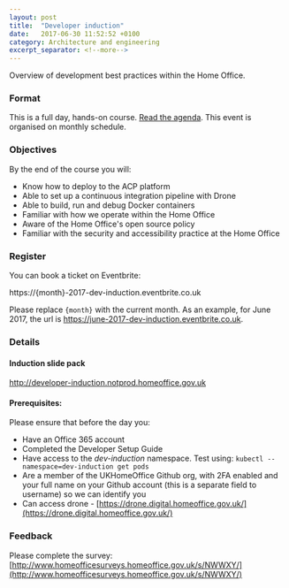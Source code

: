 ```yaml
---
layout: post
title:  "Developer induction"
date:   2017-06-30 11:52:52 +0100
category: Architecture and engineering
excerpt_separator: <!--more-->
---
```


Overview of development best practices within the Home Office.

### Format

This is a full day, hands-on course. [Read the agenda](https://developer-induction.notprod.homeoffice.gov.uk/#/introduction-agenda). This event is organised on monthly schedule.

### Objectives

By the end of the course you will:

- Know how to deploy to the ACP platform
- Able to set up a continuous integration pipeline with Drone
- Able to build, run and debug Docker containers
- Familiar with how we operate within the Home Office
- Aware of the Home Office's open source policy
- Familiar with the security and accessibility practice at the Home Office

### Register

You can book a ticket on Eventbrite:

https://{month}-2017-dev-induction.eventbrite.co.uk

Please replace `{month}` with the current month. As an example, for June 2017, the url is https://june-2017-dev-induction.eventbrite.co.uk.

### Details

#### Induction slide pack

http://developer-induction.notprod.homeoffice.gov.uk

#### Prerequisites:

Please ensure that before the day you:

- Have an Office 365 account
- Completed the Developer Setup Guide
- Have access to the _dev-induction_ namespace. Test using: `kubectl --namespace=dev-induction get pods`
- Are a member of the UKHomeOffice Github org, with 2FA enabled and your full name on your Github account (this is a separate field to username) so we can identify you 
- Can access drone - [https://drone.digital.homeoffice.gov.uk/](https://drone.digital.homeoffice.gov.uk/)

### Feedback

Please complete the survey: [http://www.homeofficesurveys.homeoffice.gov.uk/s/NWWXY/](http://www.homeofficesurveys.homeoffice.gov.uk/s/NWWXY/)

